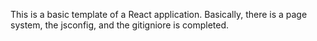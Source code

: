 This is a basic template of a React application. 
Basically, there is a page system, the jsconfig, and the gitigniore is completed.

